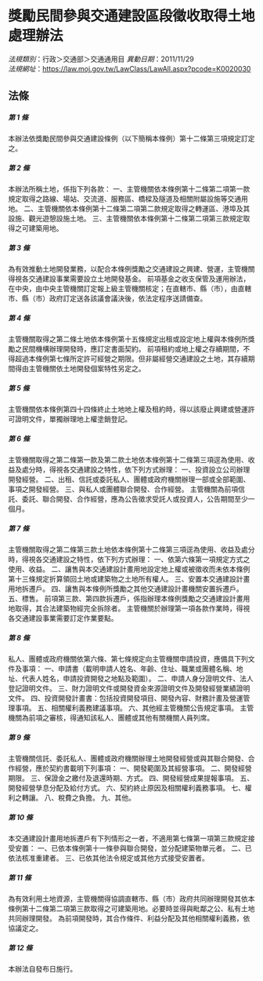 # 獎勵民間參與交通建設區段徵收取得土地處理辦法

*法規類別*：行政＞交通部＞交通通用目
*異動日期*：2011/11/29  
*法規網址*：https://law.moj.gov.tw/LawClass/LawAll.aspx?pcode=K0020030



## 法條
##### 第 1 條
本辦法依獎勵民間參與交通建設條例（以下簡稱本條例）第十二條第三項規定訂定之。

##### 第 2 條
本辦法所稱土地，係指下列各款：
一、主管機關依本條例第十二條第二項第一款規定取得之路線、場站、交流道、服務區、橋樑及隧道及相關附屬設施等交通用地。
二、主管機關依本條例第十二條第二項第二款規定取得之轉運區、港埠及其設施、觀光遊憩設施土地。
三、主管機關依本條例第十二條第二項第三款規定取得之可建築用地。

##### 第 3 條
為有效推動土地開發業務，以配合本條例獎勵之交通建設之興建、營運，主管機關得視各交通建設事業需要設立土地開發基金。
前項基金之收支保管及運用辦法，在中央，由中央主管機關訂定報上級主管機關核定；在直轄市、縣（市），由直轄市、縣（市）政府訂定送各該議會議決後，依法定程序送請備查。

##### 第 4 條
主管機關取得之第二條土地依本條例第十五條規定出租或設定地上權與本條例所獎勵之民間機構辦理開發時，應訂定書面契約。
前項租約或地上權之存續期間，不得超過本條例第七條所定許可經營之期限。但非屬經營交通建設之土地，其存續期間得由主管機關依土地開發個案特性另定之。

##### 第 5 條
主管機關依本條例第四十四條終止土地地上權及租約時，得以該廢止興建或營運許可證明文件，單獨辦理地上權塗銷登記。

##### 第 6 條
主管機關取得之第二條第一款及第二款土地依本條例第十二條第三項逕為使用、收益及處分時，得視各交通建設之特性，依下列方式辦理：
一、投資設立公司辦理開發經營。
二、出租、信託或委託私人、團體或政府機關辦理一部或全部範圍、事項之開發經營。
三、與私人或團體聯合開發、合作經營。
主管機關為前項信託、委託、聯合開發、合作經營，應為公告徵求受託人或投資人，公告期間至少一個月。

##### 第 7 條
主管機關取得之第二條第三款土地依本條例第十二條第三項逕為使用、收益及處分時，得視各交通建設之特性，依下列方式辦理：
一、依第六條第一項規定方式之使用、收益。
二、讓售與本交通建設計畫用地設定地上權或被徵收而未依本條例第十三條規定折算領回土地或建築物之土地所有權人。
三、安置本交通建設計畫用地拆遷戶。
四、讓售與本條例所獎勵之其他交通建設計畫機關安置拆遷戶。
五、標售。
前項第三款、第四款拆遷戶，係指辦理本條例獎勵之交通建設計畫用地取得，其合法建築物經完全拆除者。
主管機關於辦理第一項各款作業時，得視各交通建設事業需要訂定作業要點。

##### 第 8 條
私人、團體或政府機關依第六條、第七條規定向主管機關申請投資，應備具下列文件及事項：
一、申請書（載明申請人姓名、年齡、住址、職業或團體名稱、地址、代表人姓名，申請投資開發之地點及範圍）。
二、申請人身分證明文件、法人登記證明文件。
三、財力證明文件或開發資金來源證明文件及開發經營業績證明文件。
四、投資開發計畫書：包括投資開發項目、開發內容、財務計畫及營運管理事項。
五、相關權利義務建議事項。
六、其他經主管機關公告規定事項。
主管機關為前項之審核，得通知該私人、團體或其他有關機關人員列席。

##### 第 9 條
主管機關信託、委託私人、團體或政府機關辦理土地開發經營或與其聯合開發、合作經營，應於契約書載明下列事項：
一、開發範圍及其經營事項。
二、開發經營期限。
三、保證金之繳付及退還時期、方式。
四、開發經營成果提報事項。
五、開發經營孳息分配及給付方式。
六、契約終止原因及相關權利義務事項。
七、權利之轉讓。
八、稅費之負擔。
九、其他。

##### 第 10 條
本交通建設計畫用地拆遷戶有下列情形之一者，不適用第七條第一項第三款規定接受安置：
一、已依本條例第十一條參與聯合開發，並分配建築物單元者。
二、已依法核准重建者。
三、已依其他法令規定或其他方式接受安置者。

##### 第 11 條
為有效利用土地資源，主管機關得協調直轄市、縣（市）政府共同辦理開發其依本條例第十二條第二項第三款取得之可建築用地。必要時並得與毗鄰之公、私有土地共同辦理開發。
為前項開發時，其合作條件、利益分配及其他相關權利義務，依協議定之。

##### 第 12 條
本辦法自發布日施行。


